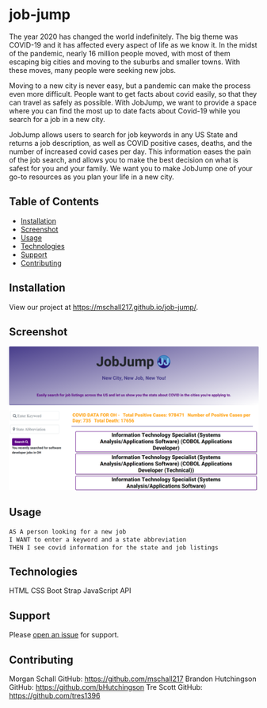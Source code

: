 # job-jump

The year 2020 has changed the world indefinitely. The big theme was COVID-19 and it has affected every aspect of life as we know it. In the midst of the pandemic, nearly 16 million people moved, with most of them escaping big cities and moving to the suburbs and smaller towns. With these moves, many people were seeking new jobs. 

Moving to a new city is never easy, but a pandemic can make the process even more difficult. People want to get facts about covid easily, so that they can travel as safely as possible. With JobJump, we want to provide a space where you can find the most up to date facts about Covid-19 while you search for a job in a new city. 

JobJump allows users to search for job keywords in any US State and returns a job description, as well as COVID positive cases, deaths, and the number of increased covid cases per day. This information eases the pain of the job search, and allows you to make the best decision on what is safest for you and your family. We want you to make JobJump one of your go-to resources as you plan your life in a new city.   

## Table of Contents

- [Installation](#installation)
- [Screenshot](#screenshot)
- [Usage](#usage)
- [Technologies](#technologies)
- [Support](#support)
- [Contributing](#contributing)

## Installation

View our project at https://mschall217.github.io/job-jump/.

## Screenshot 

![screenshot](images/sitescreenshot.png)


## Usage
    AS A person looking for a new job
    I WANT to enter a keyword and a state abbreviation
	THEN I see covid information for the state and job listings
		

## Technologies
  HTML 
  CSS
  Boot Strap 
  JavaScript
  API

## Support

Please [open an issue](https://github.com/mschall217/job-jump/issues) for support.

## Contributing

Morgan Schall GitHub: https://github.com/mschall217
Brandon Hutchingson GitHub: https://github.com/bHutchingson
Tre Scott GitHub: https://github.com/tres1396
